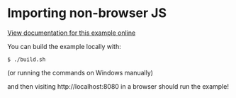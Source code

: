 # Importing non-browser JS

[View documentation for this example online][dox]

[dox]: https://rustwasm.github.io/wasm-bindgen/examples/import-js.html

You can build the example locally with:

```
$ ./build.sh
```

(or running the commands on Windows manually)

and then visiting http://localhost:8080 in a browser should run the example!
